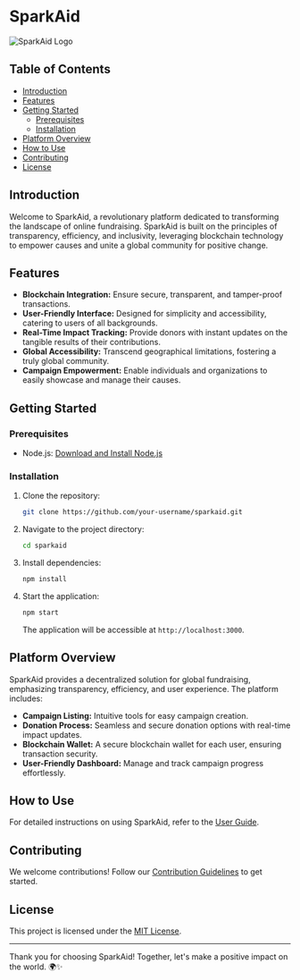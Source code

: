 # SparkAid

![SparkAid Logo](path/to/logo.png)

## Table of Contents

- [Introduction](#introduction)
- [Features](#features)
- [Getting Started](#getting-started)
  - [Prerequisites](#prerequisites)
  - [Installation](#installation)
- [Platform Overview](#platform-overview)
- [How to Use](#how-to-use)
- [Contributing](#contributing)
- [License](#license)

## Introduction

Welcome to SparkAid, a revolutionary platform dedicated to transforming the landscape of online fundraising. SparkAid is built on the principles of transparency, efficiency, and inclusivity, leveraging blockchain technology to empower causes and unite a global community for positive change.

## Features

- **Blockchain Integration:** Ensure secure, transparent, and tamper-proof transactions.
- **User-Friendly Interface:** Designed for simplicity and accessibility, catering to users of all backgrounds.
- **Real-Time Impact Tracking:** Provide donors with instant updates on the tangible results of their contributions.
- **Global Accessibility:** Transcend geographical limitations, fostering a truly global community.
- **Campaign Empowerment:** Enable individuals and organizations to easily showcase and manage their causes.

## Getting Started

### Prerequisites

- Node.js: [Download and Install Node.js](https://nodejs.org/)

### Installation

1. Clone the repository:

   ```bash
   git clone https://github.com/your-username/sparkaid.git
   ```

2. Navigate to the project directory:

   ```bash
   cd sparkaid
   ```

3. Install dependencies:

   ```bash
   npm install
   ```

4. Start the application:

   ```bash
   npm start
   ```

   The application will be accessible at `http://localhost:3000`.

## Platform Overview

SparkAid provides a decentralized solution for global fundraising, emphasizing transparency, efficiency, and user experience. The platform includes:

- **Campaign Listing:** Intuitive tools for easy campaign creation.
- **Donation Process:** Seamless and secure donation options with real-time impact updates.
- **Blockchain Wallet:** A secure blockchain wallet for each user, ensuring transaction security.
- **User-Friendly Dashboard:** Manage and track campaign progress effortlessly.

## How to Use

For detailed instructions on using SparkAid, refer to the [User Guide](docs/user-guide.md).

## Contributing

We welcome contributions! Follow our [Contribution Guidelines](CONTRIBUTING.md) to get started.

## License

This project is licensed under the [MIT License](LICENSE).

---

Thank you for choosing SparkAid! Together, let's make a positive impact on the world. 🌍✨
